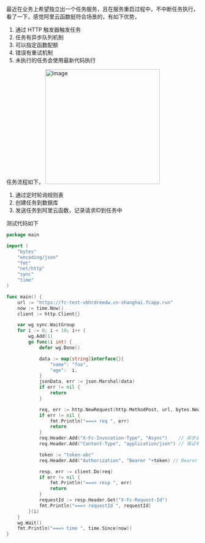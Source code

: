 最近在业务上希望独立出一个任务服务，且在服务重启过程中，不中断任务执行，
看了一下，感觉阿里云函数挺符合场景的，有如下优势，

1. 通过 HTTP 触发器触发任务
2. 任务有异步队列机制
3. 可以指定函数配额
4. 错误有重试机制
5. 未执行的任务会使用最新代码执行

任务流程如下，
<img width="300" height="300" alt="Image" src="https://github.com/user-attachments/assets/ffd36e46-77d6-4420-95a0-6372391bb343" />

1. 通过定时轮询规则表
2. 创建任务到数据库
3. 发送任务到阿里云函数，记录请求ID到任务中

测试代码如下

```go
package main

import (
	"bytes"
	"encoding/json"
	"fmt"
	"net/http"
	"sync"
	"time"
)

func main() {
	url := "https://fc-test-vbhrdreedw.cn-shanghai.fcapp.run"
	now := time.Now()
	client := http.Client{}

	var wg sync.WaitGroup
	for i := 0; i < 10; i++ {
		wg.Add(1)
		go func(i int) {
			defer wg.Done()

			data := map[string]interface{}{
				"name": "foo",
				"age":  i,
			}
			jsonData, err := json.Marshal(data)
			if err != nil {
				return
			}

			req, err := http.NewRequest(http.MethodPost, url, bytes.NewBuffer(jsonData))
			if err != nil {
				fmt.Println("===> req ", err)
				return
			}
			req.Header.Add("X-Fc-Invocation-Type", "Async")    // 异步调用
			req.Header.Add("Content-Type", "application/json") // 保证参数解析

			token := "token-abc"
			req.Header.Add("Authorization", "Bearer "+token) // Bearer 认证

			resp, err := client.Do(req)
			if err != nil {
				fmt.Println("===> resp ", err)
				return
			}
			requestId := resp.Header.Get("X-Fc-Request-Id")
			fmt.Println("===> requestId ", requestId)
		}(i)
	}
	wg.Wait()
	fmt.Println("===> time ", time.Since(now))
}
```
